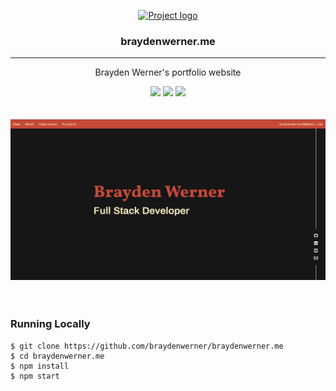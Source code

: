 <p align="center">
  <a href="" rel="noopener">
 <img width=50px height=50px src="./public/favicon.ico" alt="Project logo"></a>
</p>

<h3 align="center">braydenwerner.me</h3>

---

<p align="center">Brayden Werner's portfolio website</p>
<div align="center">
  <img width="55" src="https://raw.githubusercontent.com/gilbarbara/logos/master/logos/eslint.svg"/>
  <img width="55" src="https://raw.githubusercontent.com/gilbarbara/logos/master/logos/node-sass.svg"/>
  <img width="55" src="https://raw.githubusercontent.com/gilbarbara/logos/master/logos/react.svg"/>
</div>
<br /> <br />

<div align="center">
  <a href="https://braydenwerner.me" target="_blank">
    <img src="./src/image/braydenwerner.me.png" />
  </a>
</div>
<br /> <br />

### Running Locally

```
$ git clone https://github.com/braydenwerner/braydenwerner.me
$ cd braydenwerner.me
$ npm install
$ npm start
```
